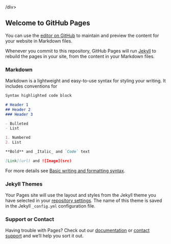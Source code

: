 
<script src="https://cdn.jsdelivr.net/npm/flipclock/dist/flipclock.min.js"></script>
<div class="clock" style="width='500px;'">/div>

## Welcome to GitHub Pages

You can use the [editor on GitHub](https://github.com/Sch3lp/snowcase2022-countdown/edit/gh-pages/index.md) to maintain and preview the content for your website in Markdown files.

Whenever you commit to this repository, GitHub Pages will run [Jekyll](https://jekyllrb.com/) to rebuild the pages in your site, from the content in your Markdown files.

### Markdown

Markdown is a lightweight and easy-to-use syntax for styling your writing. It includes conventions for

```markdown
Syntax highlighted code block

# Header 1
## Header 2
### Header 3

- Bulleted
- List

1. Numbered
2. List

**Bold** and _Italic_ and `Code` text

[Link](url) and ![Image](src)
```

For more details see [Basic writing and formatting syntax](https://docs.github.com/en/github/writing-on-github/getting-started-with-writing-and-formatting-on-github/basic-writing-and-formatting-syntax).

### Jekyll Themes

Your Pages site will use the layout and styles from the Jekyll theme you have selected in your [repository settings](https://github.com/Sch3lp/snowcase2022-countdown/settings/pages). The name of this theme is saved in the Jekyll `_config.yml` configuration file.

### Support or Contact

Having trouble with Pages? Check out our [documentation](https://docs.github.com/categories/github-pages-basics/) or [contact support](https://support.github.com/contact) and we’ll help you sort it out.

<script>
import FlipClock from 'flipclock';
const el = document.querySelector('.clock');
const clock = new FlipClock(el, new Date(2022,3,5), {face: 'HourCounter'});
</script>

